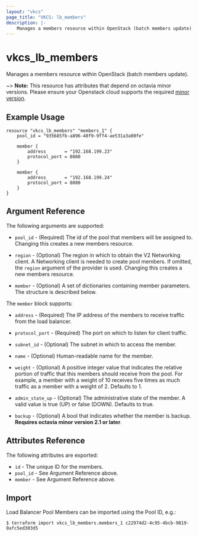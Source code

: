 ```yaml
---
layout: "vkcs"
page_title: "VKCS: lb_members"
description: |-
	Manages a members resource within OpenStack (batch members update).
---
```


# vkcs\_lb\_members

Manages a members resource within OpenStack (batch members update).

~> **Note:** This resource has attributes that depend on octavia minor versions.
Please ensure your Openstack cloud supports the required [minor version](../#octavia-api-versioning).

## Example Usage

```hcl
resource "vkcs_lb_members" "members_1" {
	pool_id = "935685fb-a896-40f9-9ff4-ae531a3a00fe"

	member {
		address       = "192.168.199.23"
		protocol_port = 8080
	}

	member {
		address       = "192.168.199.24"
		protocol_port = 8080
	}
}
```

## Argument Reference

The following arguments are supported:

* `pool_id` - (Required) The id of the pool that members will be assigned to.
	Changing this creates a new members resource.

* `region` - (Optional) The region in which to obtain the V2 Networking client.
	A Networking client is needed to create pool members. If omitted, the
	`region` argument of the provider is used. Changing this creates a new
	members resource.

* `member` - (Optional) A set of dictionaries containing member parameters. The
	structure is described below.

The `member` block supports:

* `address` - (Required) The IP address of the members to receive traffic from
	the load balancer.

* `protocol_port` - (Required) The port on which to listen for client traffic.

* `subnet_id` - (Optional) The subnet in which to access the member.

* `name` - (Optional) Human-readable name for the member.

* `weight` - (Optional)  A positive integer value that indicates the relative
	portion of traffic that this members should receive from the pool. For
	example, a member with a weight of 10 receives five times as much traffic
	as a member with a weight of 2. Defaults to 1.

* `admin_state_up` - (Optional) The administrative state of the member.
	A valid value is true (UP) or false (DOWN). Defaults to true.

* `backup` - (Optional) A bool that indicates whether the member is
	backup. **Requires octavia minor version 2.1 or later**.

## Attributes Reference

The following attributes are exported:

* `id` - The unique ID for the members.
* `pool_id` - See Argument Reference above.
* `member` - See Argument Reference above.

## Import

Load Balancer Pool Members can be imported using the Pool ID, e.g.:

```
$ terraform import vkcs_lb_members.members_1 c22974d2-4c95-4bcb-9819-0afc5ed303d5
```
